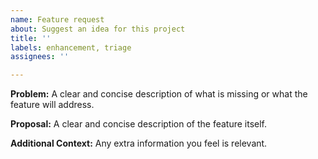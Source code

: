 ```yaml
---
name: Feature request
about: Suggest an idea for this project
title: ''
labels: enhancement, triage
assignees: ''

---
```


**Problem:**
A clear and concise description of what is missing or what the feature will address.

**Proposal:**
A clear and concise description of the feature itself.

**Additional Context:**
Any extra information you feel is relevant.
